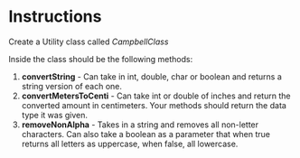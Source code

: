 # Instructions  

Create a Utility class called _CampbellClass_

Inside the class should be the following methods:

 1. **convertString** - Can take in int, double, char or boolean and returns a string version of each one.</br>  
 2. **convertMetersToCenti** - Can take int or double of inches and return the converted amount in centimeters. Your methods should return the data type it was given.</br>    
 3. **removeNonAlpha** - Takes in a string and removes all non-letter characters.  Can also take a boolean as a parameter that when true returns all letters as uppercase, when false, all lowercase.
